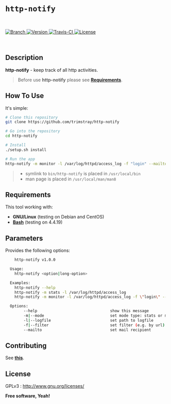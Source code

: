 # `http-notify`

<br>

<p align="left">
  <a href="https://img.shields.io/badge/Branch-master-green.svg">
    <img src="https://img.shields.io/badge/Branch-master-green.svg"
        alt="Branch">
  </a>
  <a href="https://img.shields.io/badge/Version-v1.0.0-lightgrey.svg">
    <img src="https://img.shields.io/badge/Version-v1.0.0-lightgrey.svg"
        alt="Version">
  </a>
  <a href="https://github.com/trimstray/http-notify">
    <img src="https://github.com/trimstray/http-notify.svg?branch=master"
        alt="Travis-CI">
  </a>
  <a href="http://www.gnu.org/licenses/">
    <img src="https://img.shields.io/badge/license-GNU-blue.svg"
        alt="License">
  </a>
</p>

<br>

## Description

**http-notify** - keep track of all http activities.

  > Before use **http-notify** please see **[Requirements](#requirements)**.

## How To Use

It's simple:

```bash
# Clone this repository
git clone https://github.com/trimstray/http-notify

# Go into the repository
cd http-notify

# Install
./setup.sh install

# Run the app
http-notify -m monitor -l /var/log/httpd/access_log -f "login" --mailto admin@example.com
```

> * symlink to `bin/http-notify` is placed in `/usr/local/bin`
> * man page is placed in `/usr/local/man/man8`

## Requirements

This tool working with:

- **GNU/Linux** (testing on Debian and CentOS)
- **[Bash](https://www.gnu.org/software/bash/)** (testing on 4.4.19)

## Parameters

Provides the following options:

```bash
    http-notify v1.0.0

  Usage:
    http-notify <option|long-option>

  Examples:
    http-notify --help
    http-notify -m stats -l /var/log/httpd/access_log
    http-notify -m monitor -l /var/log/httpd/access_log -f \"login\" --mailto admin@example.com

  Options:
        --help                                show this message
        -m|--mode                             set mode type: stats or monitor
        -l|--logfile                          set path to logfile
        -f|--filter                           set filter (e.g. by url)
        --mailto                              set mail recipient
```

## Contributing

See **[this](CONTRIBUTING.md)**.

## License

GPLv3 : <http://www.gnu.org/licenses/>

**Free software, Yeah!**
